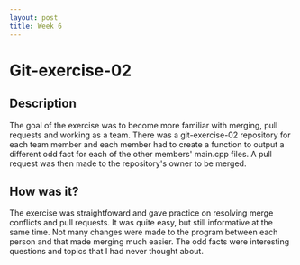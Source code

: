 ```yaml
---
layout: post
title: Week 6
---
```


# Git-exercise-02

## Description

The goal of the exercise was to become more familiar with merging, pull requests and working as a team. There was a git-exercise-02 repository for each team member and each member had to create a function to output a different odd fact for each of the other members' main.cpp files. A pull request was then made to the repository's owner to be merged.

## How was it?

The exercise was straightfoward and gave practice on resolving merge conflicts and pull requests. It was quite easy, but still informative at the same time. Not many changes were made to the program between each person and that made merging much easier. The odd facts were interesting questions and topics that I had never thought about. 
